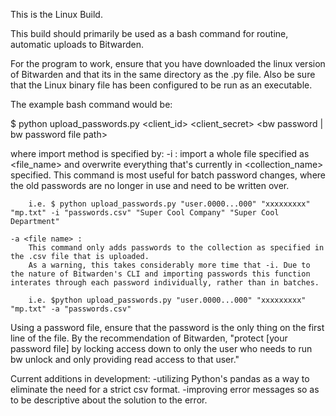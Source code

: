 This is the Linux Build.

This build should primarily be used as a bash command for routine, automatic uploads to Bitwarden.

For the program to work, ensure that you have downloaded the linux version of Bitwarden and that its in the same directory as the .py file.
Also be sure that the Linux binary file has been configured to be run as an executable.

The example bash command would be:

$ python upload_passwords.py <client_id> <client_secret> <bw password | bw password file path> <import method>

where import method is specified by:
    -i <file name> <Organization Name> <Collection Name> : 
        import a whole file specified as <file_name> and overwrite everything that's currently in <collection_name> specified.
        This command is most useful for batch password changes, where the old passwords are no longer in use and need to be written over.
    
        i.e. $ python upload_passwords.py "user.0000...000" "xxxxxxxxx" "mp.txt" -i "passwords.csv" "Super Cool Company" "Super Cool Department"

    -a <file name> :
        This command only adds passwords to the collection as specified in the .csv file that is uploaded.
        As a warning, this takes considerably more time that -i. Due to the nature of Bitwarden's CLI and importing passwords this function interates through each password individually, rather than in batches.

        i.e. $python upload_passwords.py "user.0000...000" "xxxxxxxxx" "mp.txt" -a "passwords.csv"


Using a password file, ensure that the password is the only thing on the first line of the file.
By the recommendation of Bitwarden, "protect [your password file] by locking access down to only the user who needs to run bw unlock and only providing read access to that user." 

Current additions in development:
    -utilizing Python's pandas as a way to eliminate the need for a strict csv format.
    -improving error messages so as to be descriptive about the solution to the error.
    
